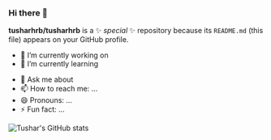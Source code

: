 ### Hi there 👋


**tusharhrb/tusharhrb** is a ✨ _special_ ✨ repository because its `README.md` (this file) appears on your GitHub profile.

<!-- Here are some ideas to get you started: -->

- 🔭 I’m currently working on 
- 🌱 I’m currently learning 
<!-- - 👯 I’m looking to collaborate on  -->
<!-- - 🤔 I’m looking for help with ... -->
- 💬 Ask me about 
- 📫 How to reach me: ...
- 😄 Pronouns: ...
- ⚡ Fun fact: ...

![Tushar's GitHub stats](https://github-readme-stats.vercel.app/api?username=tusharhrb&theme=onedark&show_icons=true)
